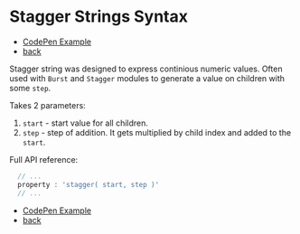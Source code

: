 # Stagger Strings Syntax

- [CodePen Example](https://codepen.io/sol0mka/pen/wWJWVY?editors=0010)
- [back](/api/readme.md)

Stagger string was designed to express continious numeric values. Often used with `Burst` and `Stagger` modules to generate a value on children with some `step`.  

Takes 2 parameters:

1. `start` - start value for all children.
2. `step`  - step of addition. It gets multiplied by child index and added to the `start`.

Full API reference:

```javascript
  // ...
  property : 'stagger( start, step )'
  // ...

```

- [CodePen Example](https://codepen.io/sol0mka/pen/wWJWVY?editors=0010)
- [back](/api/readme.md)